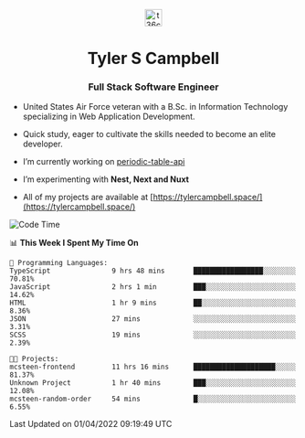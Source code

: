 <p align="center">
<a href="https://www.linkedin.com/in/t36campbell" target="blank"><img align="center" src="https://ik.imagekit.io/t36campbell/Portfolio/linkedin.png.original_m8bbGgPh6.png" alt="t36campbell" height="30" width="30" /></a>
</p>
<h1 align="center">Tyler S Campbell</h1>
<h3 align="center">Full Stack Software Engineer</h3>

* United States Air Force veteran with a B.Sc. in Information Technology specializing in Web Application Development. 

* Quick study, eager to cultivate the skills needed to become an elite developer.

* I’m currently working on [periodic-table-api](https://github.com/t36campbell/periodic-table-api)

* I’m experimenting with **Nest, Next and Nuxt**

* All of my projects are available at [https://tylercampbell.space/](https://tylercampbell.space/)

<!--START_SECTION:waka-->
![Code Time](http://img.shields.io/badge/Code%20Time-1%2C536%20hrs%2040%20mins-blue)

📊 **This Week I Spent My Time On** 

```text
💬 Programming Languages: 
TypeScript               9 hrs 48 mins       █████████████████░░░░░░░░   70.81% 
JavaScript               2 hrs 1 min         ███░░░░░░░░░░░░░░░░░░░░░░   14.62% 
HTML                     1 hr 9 mins         ██░░░░░░░░░░░░░░░░░░░░░░░   8.36% 
JSON                     27 mins             ░░░░░░░░░░░░░░░░░░░░░░░░░   3.31% 
SCSS                     19 mins             ░░░░░░░░░░░░░░░░░░░░░░░░░   2.39%

🐱‍💻 Projects: 
mcsteen-frontend         11 hrs 16 mins      ████████████████████░░░░░   81.37% 
Unknown Project          1 hr 40 mins        ███░░░░░░░░░░░░░░░░░░░░░░   12.08% 
mcsteen-random-order     54 mins             █░░░░░░░░░░░░░░░░░░░░░░░░   6.55%

```


 Last Updated on 01/04/2022 09:19:49 UTC
<!--END_SECTION:waka-->
